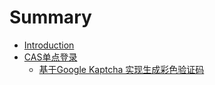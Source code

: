# Summary

* [Introduction](README.md)
* [CAS单点登录](casdan-dian-deng-lu.md)
  * [基于Google  Kaptcha 实现生成彩色验证码](casdan-dian-deng-lu/ji-yu-google-kaptcha-shi-xian-sheng-cheng-cai-se-yan-zheng-ma.md)

